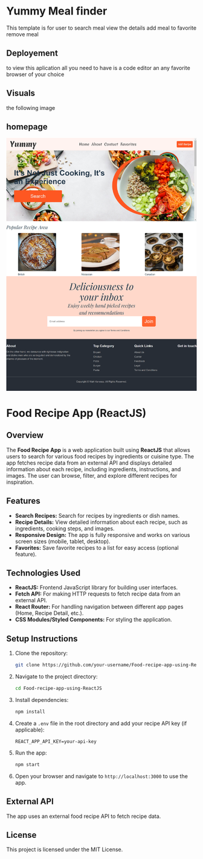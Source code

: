 
# Yummy Meal finder

This template is for user to search meal view the details add meal to favorite remove meal

## Deployement

to view this aplication all you need to have is a code editor an any favorite browser of your choice

## Visuals

the following image

## homepage

![alt text](src/assets/images/screencapture-localhost-5173-2024-04-15-17_16_09.png)
# Food Recipe App (ReactJS)

## Overview
The **Food Recipe App** is a web application built using **ReactJS** that allows users to search for various food recipes by ingredients or cuisine type. The app fetches recipe data from an external API and displays detailed information about each recipe, including ingredients, instructions, and images. The user can browse, filter, and explore different recipes for inspiration.

## Features
- **Search Recipes:** Search for recipes by ingredients or dish names.
- **Recipe Details:** View detailed information about each recipe, such as ingredients, cooking steps, and images.
- **Responsive Design:** The app is fully responsive and works on various screen sizes (mobile, tablet, desktop).
- **Favorites:** Save favorite recipes to a list for easy access (optional feature).
  
## Technologies Used
- **ReactJS:** Frontend JavaScript library for building user interfaces.
- **Fetch API:** For making HTTP requests to fetch recipe data from an external API.
- **React Router:** For handling navigation between different app pages (Home, Recipe Detail, etc.).
- **CSS Modules/Styled Components:** For styling the application.

## Setup Instructions
1. Clone the repository:
   ```bash
   git clone https://github.com/your-username/Food-recipe-app-using-ReactJS.git
   ```
2. Navigate to the project directory:
   ```bash
   cd Food-recipe-app-using-ReactJS
   ```
3. Install dependencies:
   ```bash
   npm install
   ```
4. Create a `.env` file in the root directory and add your recipe API key (if applicable):
   ```
   REACT_APP_API_KEY=your-api-key
   ```
5. Run the app:
   ```bash
   npm start
   ```
6. Open your browser and navigate to `http://localhost:3000` to use the app.

## External API
The app uses an external food recipe API to fetch recipe data.

## License
This project is licensed under the MIT License.

